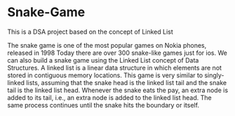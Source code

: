 # Snake-Game
This is a DSA project based on the concept of Linked List

The snake game is one of the most popular games on Nokia phones, released in 1998
Today there are over 300 snake-like games just for ios.
We can also build a snake game using the Linked List concept of Data Structures.
A linked list is a linear data structure in which elements are not stored in contiguous memory locations.
This game is very similar to singly-linked lists, assuming that the snake head is the linked list tail and the snake tail is the linked list head.
Whenever the snake eats the pay, an extra node is added to its tail, i.e., an extra node is added to the linked list head. The same process continues until the snake hits the boundary or itself.
